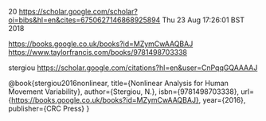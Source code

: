 20
https://scholar.google.com/scholar?oi=bibs&hl=en&cites=6750627146868925894
Thu 23 Aug 17:26:01 BST 2018


https://books.google.co.uk/books?id=MZymCwAAQBAJ
https://www.taylorfrancis.com/books/9781498703338


stergiou
https://scholar.google.com/citations?hl=en&user=CnPqqGQAAAAJ





@book{stergiou2016nonlinear,
  title={Nonlinear Analysis for Human Movement Variability},
  author={Stergiou, N.},
  isbn={9781498703338},
  url={https://books.google.co.uk/books?id=MZymCwAAQBAJ},
  year={2016},
  publisher={CRC Press}
}
